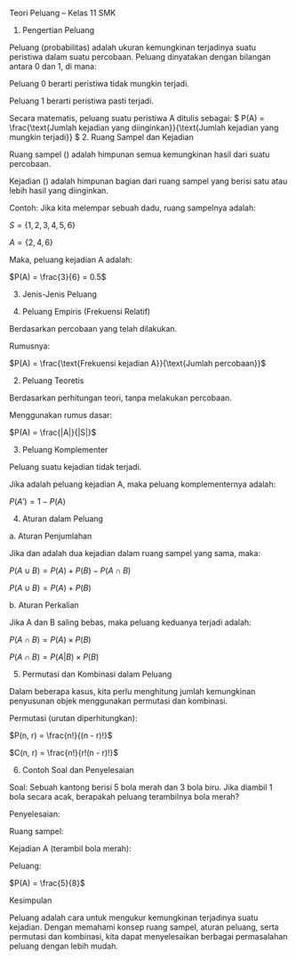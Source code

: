 Teori Peluang – Kelas 11 SMK

1. Pengertian Peluang

Peluang (probabilitas) adalah ukuran kemungkinan terjadinya suatu peristiwa dalam suatu percobaan. Peluang dinyatakan dengan bilangan antara 0 dan 1, di mana:

Peluang 0 berarti peristiwa tidak mungkin terjadi.

Peluang 1 berarti peristiwa pasti terjadi.


Secara matematis, peluang suatu peristiwa A ditulis sebagai:
$
P(A) = \frac{\text{Jumlah kejadian yang diinginkan}}{\text{Jumlah kejadian yang mungkin terjadi}}
$
2. Ruang Sampel dan Kejadian

Ruang sampel () adalah himpunan semua kemungkinan hasil dari suatu percobaan.

Kejadian () adalah himpunan bagian dari ruang sampel yang berisi satu atau lebih hasil yang diinginkan.


Contoh: Jika kita melempar sebuah dadu, ruang sampelnya adalah:

$S = \{1, 2, 3, 4, 5, 6\}$

$A = \{2, 4, 6\}$

Maka, peluang kejadian A adalah:

$P(A) = \frac{3}{6} = 0.5$

3. Jenis-Jenis Peluang

1. Peluang Empiris (Frekuensi Relatif)

Berdasarkan percobaan yang telah dilakukan.

Rumusnya:




$P(A) = \frac{\text{Frekuensi kejadian A}}{\text{Jumlah percobaan}}$

2. Peluang Teoretis

Berdasarkan perhitungan teori, tanpa melakukan percobaan.

Menggunakan rumus dasar:




$P(A) = \frac{|A|}{|S|}$

3. Peluang Komplementer

Peluang suatu kejadian tidak terjadi.

Jika  adalah peluang kejadian A, maka peluang komplementernya adalah:




$P(A') = 1 - P(A)$

4. Aturan dalam Peluang

a. Aturan Penjumlahan

Jika  dan  adalah dua kejadian dalam ruang sampel yang sama, maka:

$P(A \cup B) = P(A) + P(B) - P(A \cap B)$

$P(A \cup B) = P(A) + P(B)$

b. Aturan Perkalian

Jika A dan B saling bebas, maka peluang keduanya terjadi adalah:


$P(A \cap B) = P(A) \times P(B)$

$P(A \cap B) = P(A|B) \times P(B)$

5. Permutasi dan Kombinasi dalam Peluang

Dalam beberapa kasus, kita perlu menghitung jumlah kemungkinan penyusunan objek menggunakan permutasi dan kombinasi.

Permutasi (urutan diperhitungkan):


$P(n, r) = \frac{n!}{(n - r)!}$

$C(n, r) = \frac{n!}{r!(n - r)!}$

6. Contoh Soal dan Penyelesaian

Soal: Sebuah kantong berisi 5 bola merah dan 3 bola biru. Jika diambil 1 bola secara acak, berapakah peluang terambilnya bola merah?

Penyelesaian:

Ruang sampel: 

Kejadian A (terambil bola merah): 

Peluang:


$P(A) = \frac{5}{8}$

Kesimpulan

Peluang adalah cara untuk mengukur kemungkinan terjadinya suatu kejadian. Dengan memahami konsep ruang sampel, aturan peluang, serta permutasi dan kombinasi, kita dapat menyelesaikan berbagai permasalahan peluang dengan lebih mudah.

